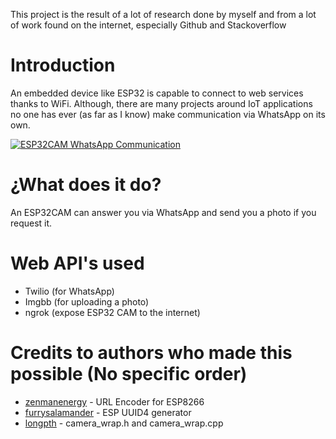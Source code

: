 This project is the result of a lot of research done by myself and
from a lot of work found on the internet, especially Github and Stackoverflow

# Introduction
An embedded device like ESP32 is capable to connect to web services
thanks to WiFi. Although, there are many projects around IoT applications
no one has ever (as far as I know) make communication via WhatsApp on its own.

[![ESP32CAM WhatsApp Communication](http://img.youtube.com/vi/-EnRYvCKHzE/0.jpg)](http://www.youtube.com/watch?v=-EnRYvCKHzE)

# ¿What does it do?
An ESP32CAM can answer you via WhatsApp and send you a photo if you request it.

# Web API's used
- Twilio (for WhatsApp)
- Imgbb (for uploading a photo)
- ngrok (expose ESP32 CAM to the internet)

# Credits to authors who made this possible (No specific order)
- [zenmanenergy](https://github.com/zenmanenergy) - URL Encoder for ESP8266
- [furrysalamander](https://github.com/furrysalamander) - ESP UUID4 generator
- [longpth](https://github.com/longpth) - camera_wrap.h and camera_wrap.cpp


